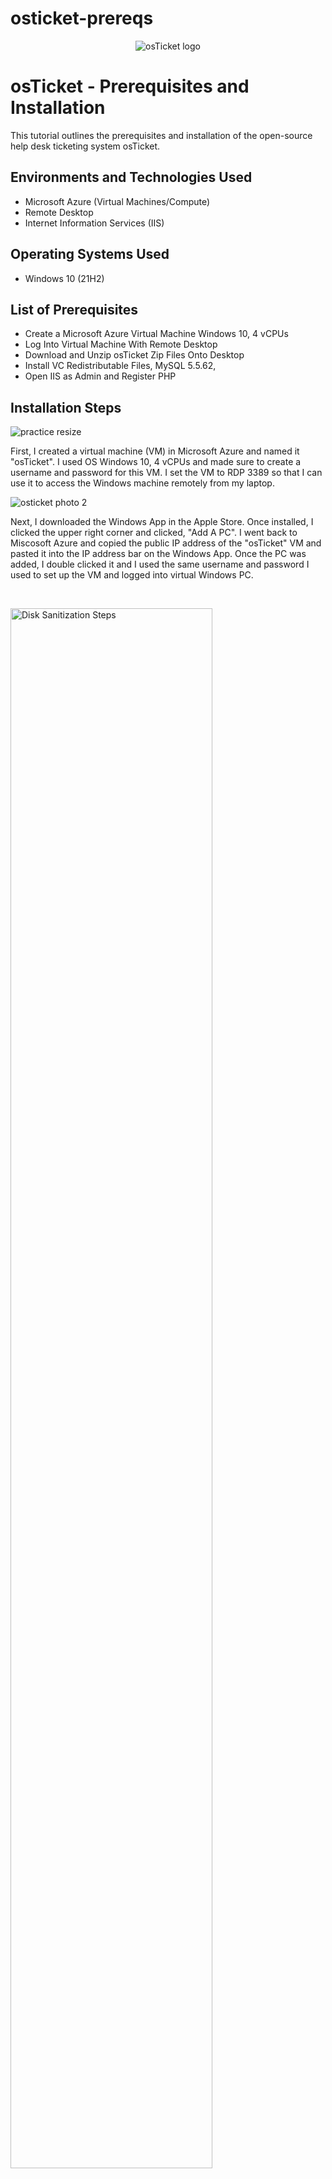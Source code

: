 # osticket-prereqs
<p align="center">
<img src="https://i.imgur.com/Clzj7Xs.png" alt="osTicket logo"/>
</p>

<h1>osTicket - Prerequisites and Installation</h1>
This tutorial outlines the prerequisites and installation of the open-source help desk ticketing system osTicket.<br />



<h2>Environments and Technologies Used</h2>

- Microsoft Azure (Virtual Machines/Compute)
- Remote Desktop
- Internet Information Services (IIS)

<h2>Operating Systems Used </h2>

- Windows 10</b> (21H2)

<h2>List of Prerequisites</h2>

- Create a Microsoft Azure Virtual Machine Windows 10, 4 vCPUs
- Log Into Virtual Machine With Remote Desktop
- Download and Unzip osTicket Zip Files Onto Desktop
- Install VC Redistributable Files, MySQL 5.5.62, 
- Open IIS as Admin and Register PHP

<h2>Installation Steps</h2>

<p>

![practice resize](https://github.com/user-attachments/assets/c09f3b28-7d8a-44c6-abdb-3db65c960bc9)

First, I created a virtual machine (VM) in Microsoft Azure and named it "osTicket". I used OS Windows 10, 4 vCPUs and made sure to create a username and password for this VM. I set the VM to RDP 3389 so that I can use it to access the Windows machine remotely from my laptop. 



![osticket photo 2](https://github.com/user-attachments/assets/05e3095c-6772-4742-a742-d2c95bdf53ec)

Next, I downloaded the Windows App in the Apple Store. Once installed, I clicked the upper right corner and clicked, "Add A PC". I went back to Miscosoft Azure and copied the public IP address of the "osTicket" VM and pasted it into the IP address bar on the Windows App. Once the PC was added, I double clicked it and I used the same username and password I used to set up the VM and logged into virtual Windows PC. 

<p>




</p>
<br />

<p>
<img src="https://i.imgur.com/DJmEXEB.png" height="80%" width="80%" alt="Disk Sanitization Steps"/>
</p>
<p>




</p>
<br />

<p>
<img src="https://i.imgur.com/DJmEXEB.png" height="80%" width="80%" alt="Disk Sanitization Steps"/>
</p>
<p>




</p>
<br />
